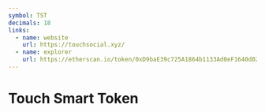```yaml
---
symbol: TST
decimals: 18
links:
  - name: website
    url: https://touchsocial.xyz/
  - name: explorer
    url: https://etherscan.io/token/0xD9baE39c725A1864b1133Ad0eF1640d02f79B78c
---
```


# Touch Smart Token

